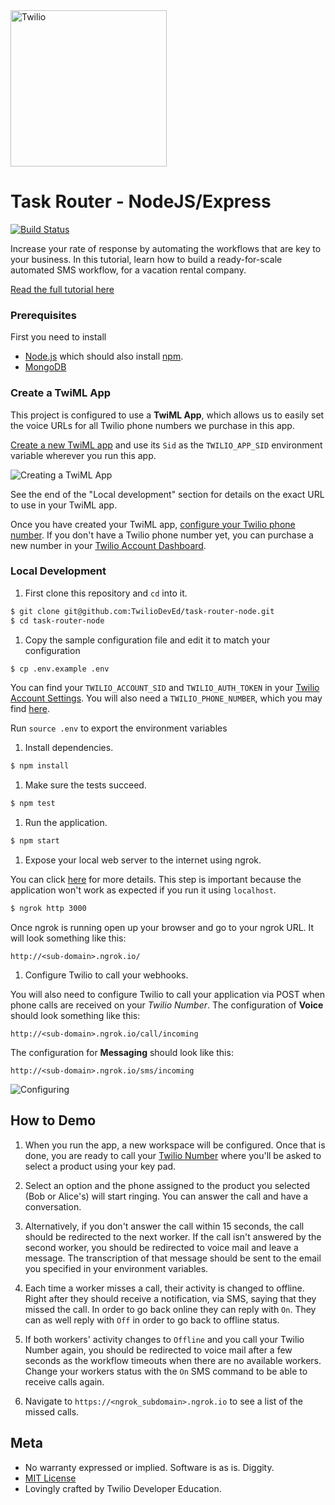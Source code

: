 <a href="https://www.twilio.com">
  <img src="https://static0.twilio.com/marketing/bundles/marketing/img/logos/wordmark-red.svg" alt="Twilio" width="250" />
</a>

# Task Router - NodeJS/Express

[![Build Status](https://travis-ci.org/TwilioDevEd/task-router-node.svg?branch=master)](https://travis-ci.org/TwilioDevEd/task-router-node)

Increase your rate of response by automating the workflows that are key to your business. In this tutorial, learn how to build a ready-for-scale automated SMS workflow, for a vacation rental company.

[Read the full tutorial here](https://www.twilio.com/docs/tutorials/walkthrough/dynamic-call-center/node/express)

### Prerequisites
  First you need to install
  - [Node.js](http://nodejs.org/) which should also install [npm](https://www.npmjs.com/).
  - [MongoDB](https://www.mongodb.org/)

### Create a TwiML App

  This project is configured to use a **TwiML App**, which allows us to easily set the voice URLs for all Twilio phone numbers we purchase in this app.

  [Create a new TwiML app](https://www.twilio.com/console/phone-numbers/dev-tools/twiml-apps/add) and use its `Sid` as the `TWILIO_APP_SID` environment variable wherever you run this app.

  ![Creating a TwiML App](http://howtodocs.s3.amazonaws.com/call-tracking-twiml-app.gif)

  See the end of the "Local development" section for details on the exact URL to use in your TwiML app.

  Once you have created your TwiML app, [configure your Twilio phone number](https://www.twilio.com/help/faq/twilio-client/how-do-i-create-a-twiml-app). If you don't have a Twilio phone number yet, you can purchase a new number in your [Twilio Account Dashboard](https://www.twilio.com/console/phone-numbers/search).

### Local Development

1. First clone this repository and `cd` into it.

  ```bash
  $ git clone git@github.com:TwilioDevEd/task-router-node.git
  $ cd task-router-node
  ```

1. Copy the sample configuration file and edit it to match your configuration
  ```bash
  $ cp .env.example .env
  ```
  You can find your `TWILIO_ACCOUNT_SID` and `TWILIO_AUTH_TOKEN` in your
  [Twilio Account Settings](https://www.twilio.com/console).
  You will also need a `TWILIO_PHONE_NUMBER`, which you may find [here](https://www.twilio.com/console/phone-numbers/incoming).

  Run `source .env` to export the environment variables

1. Install dependencies.

  ```bash
  $ npm install
  ```

1. Make sure the tests succeed.

  ```bash
  $ npm test
  ```

1. Run the application.

  ```bash
  $ npm start
  ```

1. Expose your local web server to the internet using ngrok.

  You can click [here](https://www.twilio.com/blog/2015/09/6-awesome-reasons-to-use-ngrok-when-testing-webhooks.html)
  for more details. This step is important because the application won't
  work as expected if you run it using `localhost`.

  ```bash
  $ ngrok http 3000
  ```

  Once ngrok is running open up your browser and go to your ngrok URL. It will look something like this:

  `http://<sub-domain>.ngrok.io/`

1. Configure Twilio to call your webhooks.

  You will also need to configure Twilio to call your application via POST when
  phone calls are received on your _Twilio Number_. The configuration of
  **Voice** should look something like this:

  ```
  http://<sub-domain>.ngrok.io/call/incoming
  ```

  The configuration for **Messaging** should look like this:

  ```
  http://<sub-domain>.ngrok.io/sms/incoming
  ```

  ![Configuring](http://howtodocs.s3.amazonaws.com/twilio-number-config-all-med.gif)

## How to Demo

1. When you run the app, a new workspace will be configured. Once that is done,
   you are ready to call your [Twilio Number](https://www.twilio.com/console/phone-numbers/incoming)
   where you'll be asked to select a product using your key pad.

1. Select an option and the phone assigned to the product you selected (Bob or Alice's)
   will start ringing. You can answer the call and have a conversation.

1. Alternatively, if you don't answer the call within 15 seconds, the call should be
   redirected to the next worker. If the call isn't answered by the second worker,
   you should be redirected to voice mail and leave a message. The transcription
   of that message should be sent to the email you specified in your environment variables.

1. Each time a worker misses a call, their activity is changed to offline. Right after they
   should receive a notification, via SMS, saying that they missed the call. In order to go
   back online they can reply with `On`. They can as well reply with `Off` in order
   to go back to offline status.

1. If both workers' activity changes to `Offline` and you call your Twilio Number again,
   you should be redirected to voice mail after a few seconds as the workflow timeouts
   when there are no available workers. Change your workers status with the `On`
   SMS command to be able to receive calls again.

1. Navigate to `https://<ngrok_subdomain>.ngrok.io` to see a list of the missed calls.

[twilio-phone-number]: https://www.twilio.com/console/phone-numbers/incoming

## Meta

* No warranty expressed or implied. Software is as is. Diggity.
* [MIT License](http://www.opensource.org/licenses/mit-license.html)
* Lovingly crafted by Twilio Developer Education.
